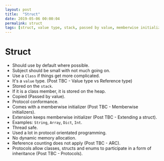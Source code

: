 ```yaml
---
layout: post
title:  "Struct"
date: 2019-05-06 00:00:04
permalink: struct
tags: [struct, value type, stack, passed by value, memberwise initializer]
---
```


# Struct
- Should use by default where possible.
- Subject should be small with not much going on.
- Use a `Class` if things get more complicated.
- It's a `value` type. (Post TBC - Value type vs Reference type)
- Stored on the `stack`.
- If it is a class member, it is stored on the heap.
- Copied (Passed by value).
- Protocol conformance.
- Comes with a memberwise initializer (Post TBC - Memberwise initializers).
- Extension keeps memberwise initializer (Post TBC - Extending a struct).
- Examples: `String`, `Array`, `Dict`, `Int`.
- Thread safe.
- Used a lot in protocol orientated programming.
- No dynamic memory allocation.
- Reference counting does not apply (Post TBC - ARC).
- Protocols allow classes, structs and enums to participate in a form of inheritance (Post TBC - Protocols).
